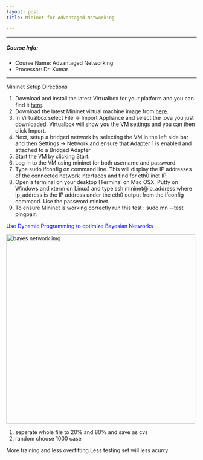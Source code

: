 ```yaml
---
layout: post
title: Mininet for Advantaged Networking

---
```


<style type="text/css">
    .index-image{
        color: blue;
    }
    .index-image:hover{
        cursor: pointer;
    }
</style>
<script type="text/javascript" src="http://cdn.mathjax.org/mathjax/latest/MathJax.js?config=TeX-AMS-MML_HTMLorMML"></script>

---

##### Course Info:

- Course Name: Advantaged Networking
- Processor: Dr. Kumar

---

Mininet Setup Directions

1. Download and install the latest Virtualbox for your platform and you can find it [here](https://www.virtualbox.org/wiki/Downloads).
2. Download the latest Mininet virtual machine image from [here](https://github.com/mininet/mininet/wiki/Mininet-VM-Images). 
3. In Virtualbox select File -> Import Appliance and select the .ova you just downloaded. Virtualbox will show you the VM settings and you can then click Import.
4. Next, setup a bridged network by selecting the VM in the left side bar and then Settings -> Network and ensure that Adapter 1 is enabled and attached to a Bridged Adapter
5. Start the VM by clicking Start.
6. Log in to the VM using mininet for both username and password.
7. Type sudo ifconfig on command line. This will display the IP addresses of the connected network interfaces and find for eth0 inet IP. 
8. Open a terminal on your desktop (Terminal on Mac OSX, Putty on Windows and xterm on Linux) and type ssh mininet@ip_address where ip_address is the IP address under the eth0 output from the ifconfig command. Use the password mininet.
9. To ensure Mininet is working correctly run this test : sudo mn --test pingpair.

<div>
    <p class="index-image">Use Dynamic Programming to optimize Bayesian Networks</p>
    <img style="display: block" height="500px" src="https://d1b10bmlvqabco.cloudfront.net/attach/idl50807mpy3uf/ie7nqxpnv02351/ie7nqzbp7fvpw/MobilePhotoUpload.jpeg" alt="bayes network img" />
</div>


1. seperate whole file to 20% and 80% and save as cvs
2. random choose 1000 case

More training and less overfitting
Less testing set will less acurry

<script src="/js/jquery-2.1.3.min.js"></script>
<script type="text/javascript">
$(".index-image").click(function(){
    $(this).next().toggle() ;
});
</script>
